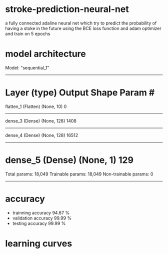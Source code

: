 # stroke-prediction-neural-net
a fully connected adaline neural net which try to predict the probability of having a stoke in the future
using the BCE loss function and adam optimizer and train on 5 epochs
# model architecture
Model: "sequential_1"
_________________________________________________________________
Layer (type)                 Output Shape              Param #   
=================================================================
flatten_1 (Flatten)          (None, 10)                0         
_________________________________________________________________
dense_3 (Dense)              (None, 128)               1408      
_________________________________________________________________
dense_4 (Dense)              (None, 128)               16512     
_________________________________________________________________
dense_5 (Dense)              (None, 1)                 129       
=================================================================
Total params: 18,049
Trainable params: 18,049
Non-trainable params: 0
_________________________________________________________________
# accuracy
- trainning accuracy 94.67 %
- validation accuracy 99.99 %
- testing accuracy 99.99 % 
# learning curves 
